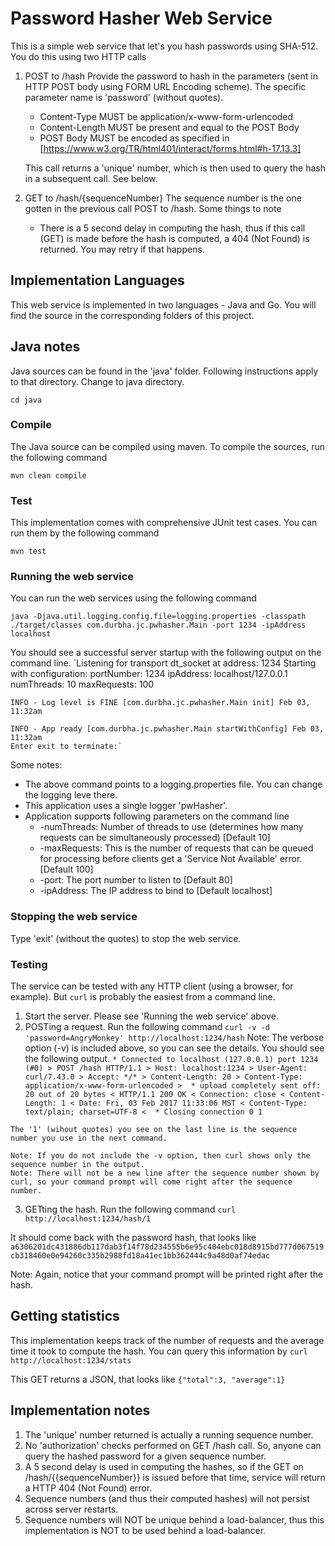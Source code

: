 # Password Hasher Web Service
This is a simple web service that let's you hash passwords using SHA-512. You do this using two HTTP calls

1. POST to /hash
   Provide the password to hash in the parameters (sent in HTTP POST body using FORM URL Encoding scheme). 
   The specific parameter name is 'password' (without quotes).
   * Content-Type MUST be application/x-www-form-urlencoded
   * Content-Length MUST be present and equal to the POST Body
   * POST Body MUST be encoded as specified in [https://www.w3.org/TR/html401/interact/forms.html#h-17.13.3]

   This call returns a 'unique' number, which is then used to query the hash in a subsequent call. See below.

2. GET to /hash/{sequenceNumber}
   The sequence number is the one gotten in the previous call POST to /hash.
   Some things to note
   * There is a 5 second delay in computing the hash, thus if this call (GET) is made before the hash is computed, a 404 (Not Found) is returned. You may retry if that happens.
   

## Implementation Languages
   This web service is implemented in two languages - Java and Go. You will find the source in the corresponding folders of this project.
   

## Java notes
   Java sources can be found in the 'java' folder. Following instructions apply to that directory.
   Change to java directory.
   
   `cd java`

### Compile
   The Java source can be compiled using maven. To compile the sources, run the following command
   
   `mvn clean compile`

### Test
   This implementation comes with comprehensive JUnit test cases. You can run them by the following command
   
   `mvn test`

### Running the web service
   You can run the web services using the following command

   `java -Djava.util.logging.config.file=logging.properties -classpath ./target/classes com.durbha.jc.pwhasher.Main -port 1234 -ipAddress localhost`
   
   You should see a successful server startup with the following output on the command line.
   `Listening for transport dt_socket at address: 1234
    Starting with configuration: 
	portNumber: 1234
	ipAddress: localhost/127.0.0.1
	numThreads: 10
	maxRequests: 100

    INFO - Log level is FINE [com.durbha.jc.pwhasher.Main init] Feb 03, 11:32am

    INFO - App ready [com.durbha.jc.pwhasher.Main startWithConfig] Feb 03, 11:32am
    Enter exit to terminate:`
   
   Some notes:
   * The above command points to a logging.properties file. You can change the logging leve there.
   * This application uses a single logger 'pwHasher'.
   * Application supports following parameters on the command line
     * -numThreads: Number of threads to use (determines how many requests can be simultaneously processed) [Default 10]
     * -maxRequests: This is the number of requests that can be queued for processing before clients get a 'Service Not Available' error. [Default 100]
     * -port: The port number to listen to [Default 80]
     * -ipAddress: The IP address to bind to [Default localhost]

### Stopping the web service
   Type 'exit' (without the quotes) to stop the web service.
   
   
### Testing
   The service can be tested with any HTTP client (using a browser, for example). But `curl` is probably the easiest from a command line.
   1. Start the server. Please see 'Running the web service' above.
   2. POSTing a request. Run the following command
   `curl -v -d 'password=AngryMonkey' http://localhost:1234/hash`
   Note: The verbose option (-v) is included above, so you can see the details.
   You should see the following output.
   `* Connected to localhost (127.0.0.1) port 1234 (#0)
    > POST /hash HTTP/1.1
    > Host: localhost:1234
    > User-Agent: curl/7.43.0
    > Accept: */*
    > Content-Length: 20
    > Content-Type: application/x-www-form-urlencoded
    > 
    * upload completely sent off: 20 out of 20 bytes
    < HTTP/1.1 200 OK
    < Connection: close
    < Content-Length: 1
    < Date: Fri, 03 Feb 2017 11:33:06 MST
    < Content-Type: text/plain; charset=UTF-8
    < 
    * Closing connection 0
    1`
    
    The '1' (wihout quotes) you see on the last line is the sequence number you use in the next command.
    
    Note: If you do not include the -v option, then curl shows only the sequence number in the output.
    Note: There will not be a new line after the sequence number shown by curl, so your command prompt will come right after the sequence number.
    
    
   3. GETting the hash. Run the following command
   `curl http://localhost:1234/hash/1`
   
   It should come back with the password hash, that looks like
   `a6306201dc431886db117dab3f14f78d234555b6e95c404ebc018d8915bd777d067519cb318460e0e94260c335b2988fd18a41ec1bb362444c9a48d0af74edac`
   
   Note: Again, notice that your command prompt will be printed right after the hash.
      

## Getting statistics
   This implementation keeps track of the number of requests and the average time it took to compute the hash. You can query this information by
   `curl http://localhost:1234/stats`
   
   This GET returns a JSON, that looks like
   `{"total":3, "average":1}`
   
## Implementation notes
1. The 'unique' number returned is actually a running sequence number.
2. No 'authorization' checks performed on GET /hash call. So, anyone can query the hashed password for a given sequence number.
3. A 5 second delay is used in computing the hashes, so if the GET on /hash/{{sequenceNumber}} is issued before that time, service will return a HTTP 404 (Not Found) error.
3. Sequence numbers (and thus their computed hashes) will not persist across server restarts.
4. Sequence numbers will NOT be unique behind a load-balancer, thus this implementation is NOT to be used behind a load-balancer.
